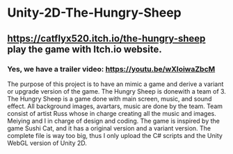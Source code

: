 # Unity-2D-The-Hungry-Sheep
## https://catflyx520.itch.io/the-hungry-sheep  play the game with Itch.io website.
### Yes, we have a trailer video: https://youtu.be/wXIoiwaZbcM
The purpose of this project is to have an mimic a game and derive a variant or upgrade version of the game.
The Hungry Sheep is donewith a team of 3. 
The Hungry Sheep is a game done with main screen, music, and sound effect. All background images, avartars, music are done by the team. Team consist of artist Russ whose in charge creating all the music and images. Meiying and I in charge of design and coding. 
The game is inspired by the game Sushi Cat, and it has a original version and a variant version. 
The complete file is way too big, thus I only upload the C# scripts and the Unity WebGL version of Unity 2D.

